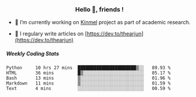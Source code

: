 <h3 align="center">Hello 👋, friends !</h3>

- 🔭 I’m currently working on [Kinmel](https://github.com/thearjun/kinmel) project as part of academic research.

- 📝 I regulary write articles on [https://dev.to/thearjun](https://dev.to/thearjun)


##### Weekly Coding Stats
<!--START_SECTION:waka-->
```text
Python     10 hrs 27 mins  ██████████████████████▒░░   89.93 % 
HTML       36 mins         █▒░░░░░░░░░░░░░░░░░░░░░░░   05.17 % 
Bash       13 mins         ▒░░░░░░░░░░░░░░░░░░░░░░░░   01.96 % 
Markdown   11 mins         ▒░░░░░░░░░░░░░░░░░░░░░░░░   01.59 % 
Text       4 mins          ░░░░░░░░░░░░░░░░░░░░░░░░░   00.59 % 
```
<!--END_SECTION:waka-->
